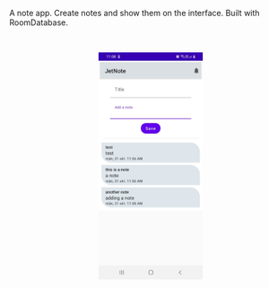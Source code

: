 A note app. Create notes and show them on the interface. Built with RoomDatabase.

<br>

<p align="center">
  <img src="./app/src/main/res/drawable/jetnote.jpg" width="37%" alt="JetNote">
</p>